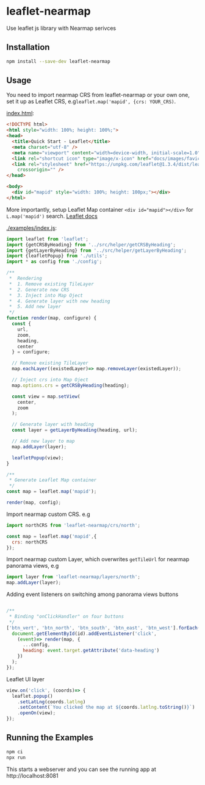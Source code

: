 # leaflet-nearmap
Use leaflet js library with Nearmap serivces

## Installation

```bash
npm install --save-dev leaflet-nearmap
```

## Usage

You need to import nearmap CRS from leaflet-nearmap or your own one, set it up as Leaflet CRS, e.g`leaflet.map('mapid', {crs: YOUR_CRS)`.

[index.html](./examples/index.html):
```html
<!DOCTYPE html>
<html style="width: 100%; height: 100%;">
<head>
  <title>Quick Start - Leaflet</title>
  <meta charset="utf-8" />
  <meta name="viewport" content="width=device-width, initial-scale=1.0">
  <link rel="shortcut icon" type="image/x-icon" href="docs/images/favicon.ico" />
  <link rel="stylesheet" href="https://unpkg.com/leaflet@1.3.4/dist/leaflet.css" integrity="sha512-puBpdR0798OZvTTbP4A8Ix/l+A4dHDD0DGqYW6RQ+9jxkRFclaxxQb/SJAWZfWAkuyeQUytO7+7N4QKrDh+drA=="
    crossorigin="" />
</head>

<body>
  <div id="mapid" style="width: 100%; height: 100px;"></div>
</html>
```

More importantly, setup Leaflet Map container `<div id="mapid"></div>` for `L.map('mapid')` search.
[Leaflet docs](https://leafletjs.com/reference-1.3.4.html)

[./examples/index.js](./examples/index.js):
```js
import leaflet from 'leaflet';
import {getCRSByHeading} from '../src/helper/getCRSByHeading';
import {getLayerByHeading} from '../src/helper/getLayerByHeading';
import {leafletPopup} from './utils';
import * as config from './config';

/**
 *  Rendering 
 *  1. Remove existing TileLayer
 *  2. Generate new CRS
 *  3. Inject into Map Oject
 *  4. Generate layer with new heading
 *  5. Add new layer
 */
function render(map, configure) {
  const {
    url,
    zoom,
    heading,
    center
  } = configure;

  // Remove existing TileLayer
  map.eachLayer((existedLayer)=> map.removeLayer(existedLayer));

  // Inject crs into Map Oject
  map.options.crs = getCRSByHeading(heading);

  const view = map.setView(
    center,
    zoom
  );

  // Generate layer with heading
  const layer = getLayerByHeading(heading, url);

  // Add new layer to map
  map.addLayer(layer);

  leafletPopup(view);
}

/**
 * Generate Leaflet Map container
 */
const map = leaflet.map('mapid');

render(map, config);

```
Import nearmap custom CRS. e.g
```js
import northCRS from 'leaflet-nearmap/crs/north';

const map = leaflet.map('mapid',{
  crs: northCRS
});

```
Import nearmap custom Layer, which overwrites `getTileUrl` for nearmap panorama views, e.g
```js
import layer from 'leaflet-nearmap/layers/north';
map.addLayer(layer);

```

Adding event listeners on switching among panorama views buttons

```js

/**
 * Binding "onClickHandler" on four buttons
 */
['btn_vert', 'btn_north', 'btn_south', 'btn_east', 'btn_west'].forEach((id)=> {
  document.getElementById(id).addEventListener('click',
    (event)=> render(map, {
      ...config,
      heading: event.target.getAttribute('data-heading')
    })
  );
});
```

Leaflet UI layer
```js
view.on('click', (coords)=> {
  leaflet.popup()
    .setLatLng(coords.latlng)
    .setContent(`You clicked the map at ${coords.latlng.toString()}`)
    .openOn(view);
});

```

## Running the Examples

```bash
npm ci
npx run
```

This starts a webserver and you can see the running app at http://localhost:8081
